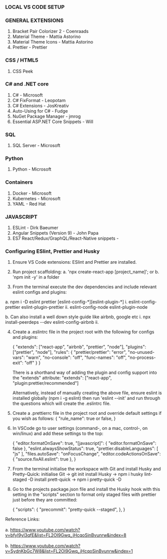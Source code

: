 ### <b>LOCAL VS CODE SETUP</b>

### GENERAL EXTENSIONS

1. Bracket Pair Colorizer 2 - Coenraads
2. Material Theme - Mattia Astorino
3. Material Theme Icons - Mattia Astorino
4. Prettier - Prettier

### CSS / HTML5

1. CSS Peek

### C# and .NET core

1. C# - Microsoft
2. C# FixFormat - Leopotam
3. C# Extensions - JosKreativ
4. Auto-Using for C# - Fudge
5. NuGet Package Manager - jmrog
6. Essential ASP.NET Core Snippets - Will

### SQL

1. SQL Server - Microsoft

### Python

1. Python - Microsoft

### Containers

1. Docker - Microsoft
2. Kubernetes - Microsoft
3. YAML - Red Hat

### JAVASCRIPT

1. ESLint - Dirk Baeumer
2. Angular Snippets (Version 9) - John Papa
3. ES7 React/Redux/GraphQL/React-Native snippets -

### Configuring ESlint, Prettier and Husky

1. Ensure VS Code extensions: ESlint and Prettier are installed.

2. Run project scaffolding:
   a. 'npx create-react-app [project_name]'; or
   b. 'npm init -y' in a folder

3. From the terminal execute the dev dependencies and include relevant eslint configs and plugins:

a. npm i -D eslint prettier [eslint-config-\*][eslint-plugin-*]
i. eslint-config-prettier eslint-plugin-prettier
ii. eslint-config-node eslint-plugin-node

b. Can also install a well down style guide like airbnb, google etc
i. npx install-peerdeps --dev eslint-config-airbnb
ii.

4. Create a .eslintrc file in the project root with the following for configs and plugins:

   {
   "extends": ["react-app", "airbnb", "prettier", "node"],
   "plugins": ["prettier", "node"],
   "rules": {
   "prettier/prettier": "error",
   "no-unused-vars": "warn",
   "no-console": "off",
   "func-names": "off",
   "no-process-exit": "off"
   }
   }

   There is a shorthand way of adding the plugin and config support into the "extends" attribute:
   "extends": ["react-app", "plugin:prettier/recommended"]

   Alternatively, instead of manually creating the above file, ensure eslint is installed globally (npm i -g eslint) then run 'eslint --init' and run through the questions which will create the .eslintrc file.

5. Create a .prettierrc file in the project root and override default settings if you wish as follows:
   {
   "rule_name": true or false,
   }

6. In VSCode go to user settings (command-, on a mac, control-, on win/linux) and add these settings to the top:

   {
   "editor.formatOnSave": true,
   "[javascript]": {
   "editor.formatOnSave": false
   },
   "eslint.alwaysShowStatus": true,
   "prettier.disableLanguages": [
   "js"
   ],
   "files.autoSave": "onFocusChange",
   "editor.codeActionsOnSave": {
   "source.fixAll.eslint": true
   },
   }

7. From the terminal initialise the workspace with Git and install Husky and Pretty-Quick:
   initialise Git -> git init
   install Husky -> npm i husky lint-staged -D
   install prett-quick -> npm i pretty-quick -D

8. Go to the projects package.json file and install the Husky hook with this setting in the "scripts" section to format only staged files with prettier just before they are committed:

   {
   "scripts": {
   "precommit": "pretty-quick --staged",
   },
   }

Reference Links: <br><br>
a. https://www.youtube.com/watch?v=bfyI9yl3qfE&list=FL2OI9Gwq_jHcqoSinBvunrw&index=8 <br><br>
b. https://www.youtube.com/watch?v=SydnKbGc7W8&list=FL2OI9Gwq_jHcqoSinBvunrw&index=1
